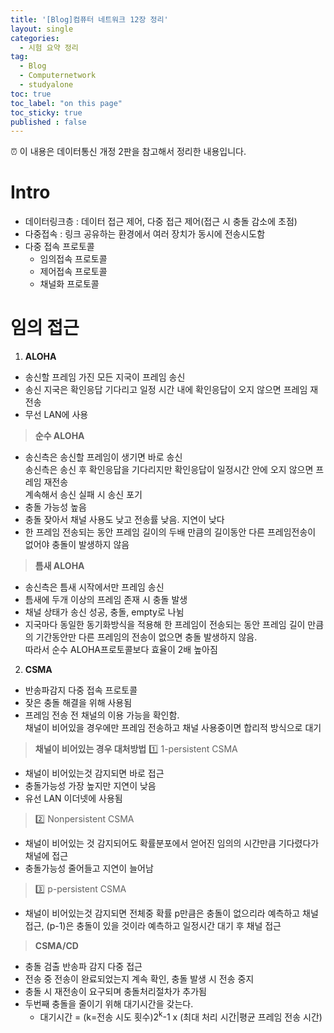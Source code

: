 ```yaml
---
title: '[Blog]컴퓨터 네트워크 12장 정리'
layout: single
categories:
  - 시험 요약 정리
tag:
  - Blog
  - Computernetwork
  - studyalone
toc: true
toc_label: "on this page"
toc_sticky: true
published : false
---
```

⏰ 이 내용은 데이터통신 개정 2판을 참고해서 정리한 내용입니다.

# Intro
- 데이터링크층 : 데이터 접근 제어, 다중 접근 제어(접근 시 충돌 감소에 초점)
- 다중접속 : 링크 공유하는 환경에서 여러 장치가 동시에 전송시도함
- 다중 접속 프로토콜
  - 임의접속 프로토콜
  - 제어접속 프로토콜
  - 채널화 프로토콜

# 임의 접근
1. __ALOHA__
- 송신할 프레임 가진 모든 지국이 프레임 송신
- 송신 지국은 확인응답 기다리고 일정 시간 내에 확인응답이 오지 않으면 프레임 재전송
- 무선 LAN에 사용
> __순수 ALOHA__
- 송신측은 송신할 프레임이 생기면 바로 송신  
  송신측은 송신 후 확인응답을 기다리지만 확인응답이 일정시간 안에 오지 않으면 프레임 재전송  
  계속해서 송신 실패 시 송신 포기
- 충돌 가능성 높음
- 충돌 잦아서 채널 사용도 낮고 전송률 낮음. 지연이 낮다
- 한 프레임 전송되는 동안 프레임 길이의 두배 만큼의 길이동안 다른 프레임전송이 없어야 충돌이 발생하지 않음
> __틈새 ALOHA__
- 송신측은 틈새 시작에서만 프레임 송신
- 틈새에 두개 이상의 프레임 존재 시 충돌 발생
- 채널 상태가 송신 성공, 충돌, empty로 나뉨
- 지국마다 동일한 동기화방식을 적용해 한 프레임이 전송되는 동안 프레임 길이 만큼의 기간동안만 다른 프레임의 전송이 없으면 충돌 발생하지 않음.  
  따라서 순수 ALOHA프로토콜보다 효율이 2배 높아짐
2. __CSMA__
- 반송파감지 다중 접속 프로토콜
- 잦은 충돌 해결을 위해 사용됨
- 프레임 전송 전 채널의 이용 가능을 확인함.  
  채널이 비어있을 경우에만 프레임 전송하고 채널 사용중이면 합리적 방식으로 대기
> __채널이 비어있는 경우 대처방법__
> 1️⃣ 1-persistent CSMA
- 채널이 비어있는것 감지되면 바로 접근
- 충돌가능성 가장 높지만 지연이 낮음
- 유선 LAN 이더넷에 사용됨
> 2️⃣ Nonpersistent CSMA
- 채널이 비어있는 것 감지되어도 확률분포에서 얻어진 임의의 시간만큼 기다렸다가 채널에 접근
- 충돌가능성 줄어들고 지연이 늘어남
> 3️⃣ p-persistent CSMA
- 채널이 비어있는것 감지되면 전체중 확률 p만큼은 충돌이 없으리라 예측하고 채널접근, (p-1)은 충돌이 있을 것이라 예측하고 일정시간 대기 후 채널 접근

> __CSMA/CD__
- 충돌 검출 반송파 감지 다중 접근
- 전송 중 전송이 완료되었는지 계속 확인, 충돌 발생 시 전송 중지
- 충돌 시 재전송이 요구되며 충돌처리절차가 추가됨
- 두번째 충돌을 줄이기 위해 대기시간을 갖는다. 
  - 대기시간 = (k=전송 시도 횟수)2<sup>k</sup>-1 x (최대 처리 시간|평균 프레임 전송 시간)
